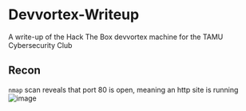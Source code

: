# Devvortex-Writeup
A write-up of the Hack The Box devvortex machine for the TAMU Cybersecurity Club 

## Recon
`nmap` scan reveals that port 80 is open, meaning an http site is running
![image](https://github.com/Archan6el/Devvortex-Writeup/assets/91164464/35708086-e827-4121-8877-cbec1d2229c4)

